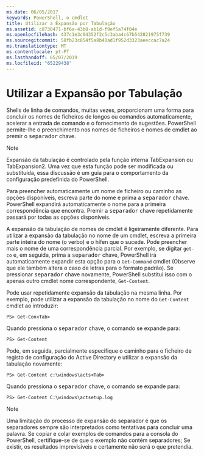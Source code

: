 ```yaml
---
ms.date: 06/05/2017
keywords: PowerShell, o cmdlet
title: Utilizar a Expansão por Tabulação
ms.assetid: c8730471-bf6a-43b8-ab1d-f9ef5a74f04e
ms.openlocfilehash: 437c1e3c04352f2c5c3aba4c67b542821975f739
ms.sourcegitcommit: 58fb23c854f5a8b40ad1f952d3323aeeccac7a24
ms.translationtype: MT
ms.contentlocale: pt-PT
ms.lasthandoff: 05/07/2019
ms.locfileid: "65229438"
---
```

# <a name="using-tab-expansion"></a>Utilizar a Expansão por Tabulação

Shells de linha de comandos, muitas vezes, proporcionam uma forma para concluir os nomes de ficheiros de longos ou comandos automaticamente, acelerar a entrada de comando e o fornecimento de sugestões. PowerShell permite-lhe o preenchimento nos nomes de ficheiros e nomes de cmdlet ao premir o <kbd>separador</kbd> chave.

> [!NOTE]
> Expansão da tabulação é controlado pela função interna TabExpansion ou TabExpansion2. Uma vez que esta função pode ser modificada ou substituída, essa discussão é um guia para o comportamento da configuração predefinida do PowerShell.

Para preencher automaticamente um nome de ficheiro ou caminho as opções disponíveis, escreva parte do nome e prima a <kbd>separador</kbd> chave. PowerShell expandirá automaticamente o nome para a primeira correspondência que encontra. Premir a <kbd>separador</kbd> chave repetidamente passará por todas as opções disponíveis.

A expansão da tabulação de nomes de cmdlet é ligeiramente diferente. Para utilizar a expansão da tabulação no nome de um cmdlet, escreva a primeira parte inteira do nome (o verbo) e o hífen que o sucede. Pode preencher mais o nome de uma correspondência parcial. Por exemplo, se digitar `get-co` e, em seguida, prima a <kbd>separador</kbd> chave, PowerShell irá automaticamente expandir esta opção para o `Get-Command` cmdlet (Observe que ele também altera o caso de letras para o formato padrão). Se pressionar <kbd>separador</kbd> chave novamente, PowerShell substitui isso com o apenas outro cmdlet nome correspondente, `Get-Content`.

Pode usar repetidamente expansão da tabulação na mesma linha. Por exemplo, pode utilizar a expansão da tabulação no nome do `Get-Content` cmdlet ao introduzir:

```
PS> Get-Con<Tab>
```

Quando pressiona o <kbd>separador</kbd> chave, o comando se expande para:

```
PS> Get-Content
```

Pode, em seguida, parcialmente especifique o caminho para o ficheiro de registo de configuração do Active Directory e utilizar a expansão da tabulação novamente:

```
PS> Get-Content c:\windows\acts<Tab>
```

Quando pressiona o <kbd>separador</kbd> chave, o comando se expande para:

```
PS> Get-Content C:\windows\actsetup.log
```

> [!NOTE]
> Uma limitação do processo de expansão do separador é que os separadores sempre são interpretados como tentativas para concluir uma palavra. Se copiar e colar exemplos de comandos para a consola do PowerShell, certifique-se de que o exemplo não contém separadores; Se existir, os resultados imprevisíveis e certamente não será o que pretendia.